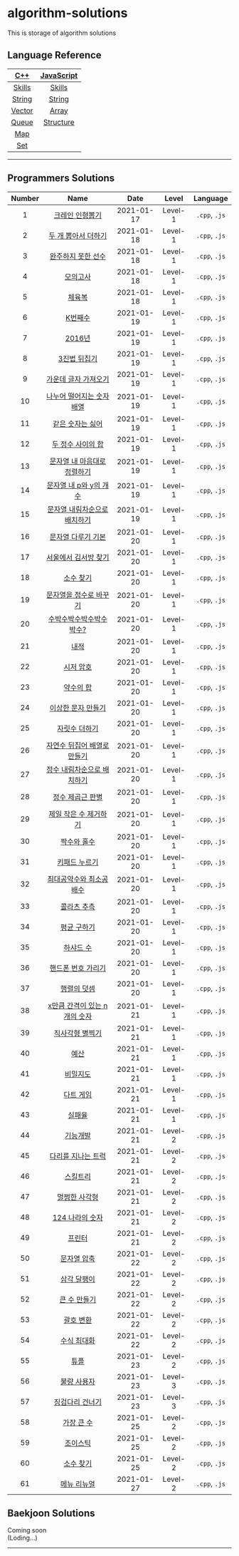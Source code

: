 # algorithm-solutions

This is storage of algorithm solutions

## Language Reference

|      [C++](/reference/cpp.md)      |     [JavaScript](/reference/javascript.md)      |
| :--------------------------------: | :---------------------------------------------: |
| [Skills](/reference/cpp/skills.md) |    [Skills](/reference/javascript/skills.md)    |
| [String](/reference/cpp/string.md) |    [String](/reference/javascript/string.md)    |
| [Vector](/reference/cpp/vector.md) |     [Array](/reference/javascript/array.md)     |
|  [Queue](/reference/cpp/queue.md)  | [Structure](/reference/javascript/structure.md) |
|    [Map](/reference/cpp/map.md)    |                                                 |
|    [Set](/reference/cpp/set.md)    |                                                 |

---

## Programmers Solutions

| Number |                            Name                            |    Date    |  Level  |   Language    |
| :----: | :--------------------------------------------------------: | :--------: | :-----: | :-----------: |
|   1    |        [크레인 인형뽑기](/programmers/solution1.md)        | 2021-01-17 | Level-1 | `.cpp`, `.js` |
|   2    |      [두 개 뽑아서 더하기](/programmers/solution2.md)      | 2021-01-18 | Level-1 | `.cpp`, `.js` |
|   3    |      [완주하지 못한 선수](/programmers/solution3.md)       | 2021-01-18 | Level-1 | `.cpp`, `.js` |
|   4    |           [모의고사](/programmers/solution4.md)            | 2021-01-18 | Level-1 | `.cpp`, `.js` |
|   5    |            [체육복](/programmers/solution5.md)             | 2021-01-18 | Level-1 | `.cpp`, `.js` |
|   6    |            [K번째수](/programmers/solution6.md)            | 2021-01-19 | Level-1 | `.cpp`, `.js` |
|   7    |            [2016년](/programmers/solution7.md)             | 2021-01-19 | Level-1 | `.cpp`, `.js` |
|   8    |         [3진법 뒤집기](/programmers/solution8.md)          | 2021-01-19 | Level-1 | `.cpp`, `.js` |
|   9    |     [가운데 글자 가져오기](/programmers/solution9.md)      | 2021-01-19 | Level-1 | `.cpp`, `.js` |
|   10   |  [나누어 떨어지는 숫자 배열](/programmers/solution10.md)   | 2021-01-19 | Level-1 | `.cpp`, `.js` |
|   11   |       [같은 숫자는 싫어](/programmers/solution11.md)       | 2021-01-19 | Level-1 | `.cpp`, `.js` |
|   12   |      [두 정수 사이의 합](/programmers/solution12.md)       | 2021-01-19 | Level-1 | `.cpp`, `.js` |
|   13   | [문자열 내 마음대로 정렬하기](/programmers/solution13.md)  | 2021-01-19 | Level-1 | `.cpp`, `.js` |
|   14   |    [문자열 내 p와 y의 개수](/programmers/solution14.md)    | 2021-01-19 | Level-1 | `.cpp`, `.js` |
|   15   | [문자열 내림차순으로 배치하기](/programmers/solution15.md) | 2021-01-19 | Level-1 | `.cpp`, `.js` |
|   16   |      [문자열 다루기 기본](/programmers/solution16.md)      | 2021-01-20 | Level-1 | `.cpp`, `.js` |
|   17   |     [서울에서 김서방 찾기](/programmers/solution17.md)     | 2021-01-20 | Level-1 | `.cpp`, `.js` |
|   18   |          [소수 찾기](/programmers/solution18.md)           | 2021-01-20 | Level-1 | `.cpp`, `.js` |
|   19   |    [문자열을 정수로 바꾸기](/programmers/solution19.md)    | 2021-01-20 | Level-1 | `.cpp`, `.js` |
|   20   |   [수박수박수박수박수박수?](/programmers/solution20.md)    | 2021-01-20 | Level-1 | `.cpp`, `.js` |
|   21   |             [내적](/programmers/solution21.md)             | 2021-01-20 | Level-1 | `.cpp`, `.js` |
|   22   |          [시저 암호](/programmers/solution22.md)           | 2021-01-20 | Level-1 | `.cpp`, `.js` |
|   23   |          [약수의 합](/programmers/solution23.md)           | 2021-01-20 | Level-1 | `.cpp`, `.js` |
|   24   |      [이상한 문자 만들기](/programmers/solution24.md)      | 2021-01-20 | Level-1 | `.cpp`, `.js` |
|   25   |        [자릿수 더하기](/programmers/solution25.md)         | 2021-01-20 | Level-1 | `.cpp`, `.js` |
|   26   | [자연수 뒤집어 배열로 만들기](/programmers/solution26.md)  | 2021-01-20 | Level-1 | `.cpp`, `.js` |
|   27   |  [정수 내림차순으로 배치하기](/programmers/solution27.md)  | 2021-01-20 | Level-1 | `.cpp`, `.js` |
|   28   |       [정수 제곱근 판별](/programmers/solution28.md)       | 2021-01-20 | Level-1 | `.cpp`, `.js` |
|   29   |    [제일 작은 수 제거하기](/programmers/solution29.md)     | 2021-01-20 | Level-1 | `.cpp`, `.js` |
|   30   |         [짝수와 홀수](/programmers/solution30.md)          | 2021-01-20 | Level-1 | `.cpp`, `.js` |
|   31   |        [키패드 누르기](/programmers/solution31.md)         | 2021-01-20 | Level-1 | `.cpp`, `.js` |
|   32   |   [최대공약수와 최소공배수](/programmers/solution32.md)    | 2021-01-20 | Level-1 | `.cpp`, `.js` |
|   33   |         [콜라츠 추측](/programmers/solution33.md)          | 2021-01-20 | Level-1 | `.cpp`, `.js` |
|   34   |         [평균 구하기](/programmers/solution34.md)          | 2021-01-20 | Level-1 | `.cpp`, `.js` |
|   35   |          [하샤드 수](/programmers/solution35.md)           | 2021-01-20 | Level-1 | `.cpp`, `.js` |
|   36   |      [핸드폰 번호 가리기](/programmers/solution36.md)      | 2021-01-20 | Level-1 | `.cpp`, `.js` |
|   37   |         [행렬의 덧셈](/programmers/solution37.md)          | 2021-01-20 | Level-1 | `.cpp`, `.js` |
|   38   | [x만큼 간격이 있는 n개의 숫자](/programmers/solution38.md) | 2021-01-21 | Level-1 | `.cpp`, `.js` |
|   39   |       [직사각형 별찍기](/programmers/solution39.md)        | 2021-01-21 | Level-1 | `.cpp`, `.js` |
|   40   |             [예산](/programmers/solution40.md)             | 2021-01-21 | Level-1 | `.cpp`, `.js` |
|   41   |           [비밀지도](/programmers/solution41.md)           | 2021-01-21 | Level-1 | `.cpp`, `.js` |
|   42   |          [다트 게임](/programmers/solution42.md)           | 2021-01-21 | Level-1 | `.cpp`, `.js` |
|   43   |            [실패율](/programmers/solution43.md)            | 2021-01-21 | Level-1 | `.cpp`, `.js` |
|   44   |           [기능개발](/programmers/solution44.md)           | 2021-01-21 | Level-2 | `.cpp`, `.js` |
|   45   |      [다리를 지나는 트럭](/programmers/solution45.md)      | 2021-01-21 | Level-2 | `.cpp`, `.js` |
|   46   |           [스킬트리](/programmers/solution46.md)           | 2021-01-21 | Level-2 | `.cpp`, `.js` |
|   47   |        [멀쩡한 사각형](/programmers/solution47.md)         | 2021-01-21 | Level-2 | `.cpp`, `.js` |
|   48   |       [124 나라의 숫자](/programmers/solution48.md)        | 2021-01-21 | Level-2 | `.cpp`, `.js` |
|   49   |            [프린터](/programmers/solution49.md)            | 2021-01-21 | Level-2 | `.cpp`, `.js` |
|   50   |         [문자열 압축](/programmers/solution50.md)          | 2021-01-22 | Level-2 | `.cpp`, `.js` |
|   51   |         [삼각 달팽이](/programmers/solution51.md)          | 2021-01-22 | Level-2 | `.cpp`, `.js` |
|   52   |         [큰 수 만들기](/programmers/solution52.md)         | 2021-01-22 | Level-2 | `.cpp`, `.js` |
|   53   |          [괄호 변환](/programmers/solution53.md)           | 2021-01-22 | Level-2 | `.cpp`, `.js` |
|   54   |         [수식 최대화](/programmers/solution54.md)          | 2021-01-22 | Level-2 | `.cpp`, `.js` |
|   55   |             [튜플](/programmers/solution55.md)             | 2021-01-23 | Level-2 | `.cpp`, `.js` |
|   56   |         [불량 사용자](/programmers/solution56.md)          | 2021-01-23 | Level-3 | `.cpp`, `.js` |
|   57   |       [징검다리 건너기](/programmers/solution57.md)        | 2021-01-23 | Level-3 | `.cpp`, `.js` |
|   58   |          [가장 큰 수](/programmers/solution58.md)          | 2021-01-25 | Level-2 | `.cpp`, `.js` |
|   59   |           [조이스틱](/programmers/solution59.md)           | 2021-01-25 | Level-2 | `.cpp`, `.js` |
|   60   |          [소수 찾기](/programmers/solution60.md)           | 2021-01-25 | Level-2 | `.cpp`, `.js` |
|   61   |         [메뉴 리뉴얼](/programmers/solution61.md)          | 2021-01-27 | Level-2 | `.cpp`, `.js` |

## Baekjoon Solutions

Coming soon  
(Loding...)

---
